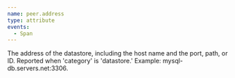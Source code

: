 ```yaml
---
name: peer.address
type: attribute
events:
  - Span
---
```


The address of the datastore, including the host name and the port, path, or ID. Reported when 'category' is 'datastore.' Example: mysql-db.servers.net:3306.